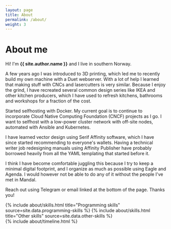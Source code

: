 ```yaml
---
layout: page
title: About
permalink: /about/
weight: 3
---
```


# **About me**

Hi! I'm **{{ site.author.name }}** and I live in southern Norway.<br>

A few years ago I was introduced to 3D printing, which led me to recently build my own machine with a Duet webserver. With a lot of help I learned that making stuff with CNCs and lasercutters is very similar. Because I enjoy the grind, I have recreated several common design series like IKEA and other kitchen producers, which I have used to refresh kitchens, bathrooms and workshops for a fraction of the cost.

Started selfhosting with Docker. My current goal is to continue to incorporate Cloud Native Computing Foundation (CNCF) projects as I go. I want to selfhost with a low-power cluster network with off-site nodes, automated with Ansible and Kubernetes.

I have learned vector design using Serif Affinity software, which I have since started recommending to everyone's wallets. Having a technical writer job redesigning manuals using Affinity Publisher have probably borrowed heavily from all the YAML templating that started before it.

I think I have become comfortable juggling this because I try to keep a minimal digital footprint, and I organize as much as possible using Eagle and Agenda. I would however not be able to do any of it without the people I've met in Mandal.

Reach out using Telegram or email linked at the bottom of the page. Thanks you!

<div class="row">
{% include about/skills.html title="Programming skills" source=site.data.programming-skills %}
{% include about/skills.html title="Other skills" source=site.data.other-skills %}
</div>

<div class="row">
{% include about/timeline.html %}
</div>